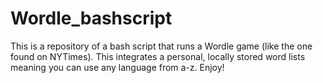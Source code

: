 # Wordle_bashscript
This is a repository of a bash script that runs a Wordle game (like the one found on NYTimes). This integrates a personal, locally stored word lists meaning you can use any language from a-z. Enjoy!
